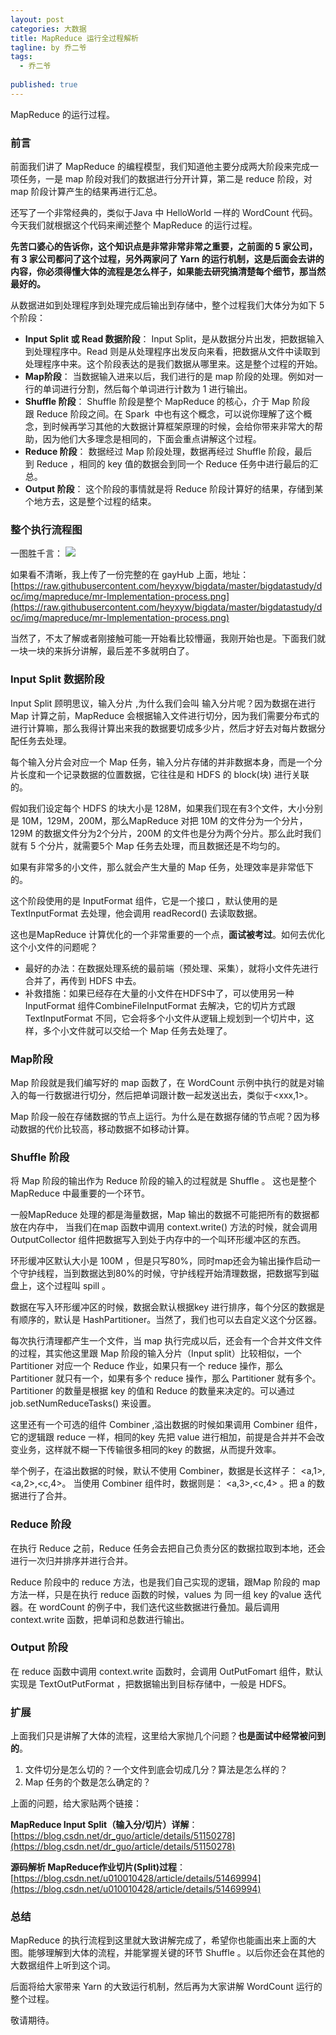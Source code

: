 ```yaml
---
layout: post
categories: 大数据
title: MapReduce 运行全过程解析
tagline: by 乔二爷
tags: 
  - 乔二爷
  
published: true
---
```


MapReduce 的运行过程。

<!--more-->


### 前言
前面我们讲了 MapReduce 的编程模型，我们知道他主要分成两大阶段来完成一项任务，一是 map 阶段对我们的数据进行分开计算，第二是 reduce 阶段，对 map 阶段计算产生的结果再进行汇总。

还写了一个非常经典的，类似于Java 中 HelloWorld 一样的 WordCount 代码。今天我们就根据这个代码来阐述整个 MapReduce 的运行过程。

**先苦口婆心的告诉你，这个知识点是非常非常非常之重要，之前面的 5 家公司，有 3 家公司都问了这个过程，另外两家问了 Yarn 的运行机制，这是后面会去讲的内容，你必须得懂大体的流程是怎么样子，如果能去研究搞清楚每个细节，那当然最好的。**

从数据进如到处理程序到处理完成后输出到存储中，整个过程我们大体分为如下 5 个阶段：

* **Input Split 或 Read 数据阶段**： Input Split，是从数据分片出发，把数据输入到处理程序中。Read 则是从处理程序出发反向来看，把数据从文件中读取到处理程序中来。这个阶段表达的是我们数据从哪里来。这是整个过程的开始。
* **Map阶段**： 当数据输入进来以后，我们进行的是 map 阶段的处理。例如对一行的单词进行分割，然后每个单词进行计数为 1 进行输出。
* **Shuffle 阶段**： Shuffle 阶段是整个 MapReduce 的核心，介于 Map 阶段跟 Reduce 阶段之间。在 Spark  中也有这个概念，可以说你理解了这个概念，到时候再学习其他的大数据计算框架原理的时候，会给你带来非常大的帮助，因为他们大多理念是相同的，下面会重点讲解这个过程。
* **Reduce 阶段**： 数据经过 Map 阶段处理，数据再经过 Shuffle 阶段，最后到 Reduce ，相同的 key 值的数据会到同一个 Reduce 任务中进行最后的汇总。 
* **Output 阶段**：  这个阶段的事情就是将 Reduce 阶段计算好的结果，存储到某个地方去，这是整个过程的结束。


### 整个执行流程图
一图胜千言：
![](http://www.justdojava.com/assets/images/2019/java/image_qry/20190606-impl-pro/mr-Implementation-process.png)

如果看不清晰，我上传了一份完整的在 gayHub 上面，地址：[https://raw.githubusercontent.com/heyxyw/bigdata/master/bigdatastudy/doc/img/mapreduce/mr-Implementation-process.png](https://raw.githubusercontent.com/heyxyw/bigdata/master/bigdatastudy/doc/img/mapreduce/mr-Implementation-process.png)

当然了，不太了解或者刚接触可能一开始看比较懵逼，我刚开始也是。下面我们就一块一块的来拆分讲解，最后差不多就明白了。


### Input Split 数据阶段

Input Split 顾明思议，输入分片 ,为什么我们会叫 输入分片呢？因为数据在进行 Map 计算之前，MapReduce 会根据输入文件进行切分，因为我们需要分布式的进行计算嘛，那么我得计算出来我的数据要切成多少片，然后才好去对每片数据分配任务去处理。


每个输入分片会对应一个 Map 任务，输入分片存储的并非数据本身，而是一个分片长度和一个记录数据的位置数据，它往往是和 HDFS  的 block(块) 进行关联的。

假如我们设定每个 HDFS 的块大小是 128M，如果我们现在有3个文件，大小分别是 10M，129M，200M，那么MapReduce 对把 10M 的文件分为一个分片，129M 的数据文件分为2个分片，200M 的文件也是分为两个分片。那么此时我们就有 5 个分片，就需要5个 Map 任务去处理，而且数据还是不均匀的。

如果有非常多的小文件，那么就会产生大量的 Map 任务，处理效率是非常低下的。

这个阶段使用的是 InputFormat 组件，它是一个接口 ，默认使用的是 TextInputFormat 去处理，他会调用 readRecord() 去读取数据。

这也是MapReduce 计算优化的一个非常重要的一个点，**面试被考过**。如何去优化这个小文件的问题呢？

* 最好的办法：在数据处理系统的最前端（预处理、采集），就将小文件先进行合并了，再传到 HDFS 中去。
* 补救措施：如果已经存在大量的小文件在HDFS中了，可以使用另一种 InputFormat 组件CombineFileInputFormat 去解决，它的切片方式跟 TextInputFormat 不同，它会将多个小文件从逻辑上规划到一个切片中，这样，多个小文件就可以交给一个 Map 任务去处理了。

### Map阶段

Map 阶段就是我们编写好的 map 函数了，在 WordCount 示例中执行的就是对输入的每一行数据进行切分，然后把单词跟计数一起发送出去，类似于<xxx,1>。

Map 阶段一般在存储数据的节点上运行。为什么是在数据存储的节点呢？因为移动数据的代价比较高，移动数据不如移动计算。


### Shuffle 阶段

将 Map 阶段的输出作为 Reduce 阶段的输入的过程就是 Shuffle 。 这也是整个 MapReduce 中最重要的一个环节。

一般MapReduce 处理的都是海量数据，Map 输出的数据不可能把所有的数据都放在内存中，
当我们在map 函数中调用 context.write() 方法的时候，就会调用 OutputCollector 组件把数据写入到处于内存中的一个叫环形缓冲区的东西。

环形缓冲区默认大小是 100M ，但是只写80%，同时map还会为输出操作启动一个守护线程，当到数据达到80%的时候，守护线程开始清理数据，把数据写到磁盘上，这个过程叫 spill 。

数据在写入环形缓冲区的时候，数据会默认根据key 进行排序，每个分区的数据是有顺序的，默认是 HashPartitioner。当然了，我们也可以去自定义这个分区器。

每次执行清理都产生一个文件，当 map 执行完成以后，还会有一个合并文件文件的过程，其实他这里跟 Map 阶段的输入分片（Input split）比较相似，一个 Partitioner 对应一个 Reduce 作业，如果只有一个 reduce 操作，那么 Partitioner 就只有一个，如果有多个 reduce 操作，那么 Partitioner 就有多个。Partitioner 的数量是根据 key 的值和 Reduce 的数量来决定的。可以通过 job.setNumReduceTasks() 来设置。


这里还有一个可选的组件 Combiner ,溢出数据的时候如果调用 Combiner 组件，它的逻辑跟 reduce 一样，相同的key 先把 value 进行相加，前提是合并并不会改变业务，这样就不糊一下传输很多相同的key 的数据，从而提升效率。

举个例子，在溢出数据的时候，默认不使用 Combiner，数据是长这样子： <a,1>,<a,2>,<c,4>。 当使用 Combiner 组件时，数据则是： <a,3>,<c,4> 。把 a 的数据进行了合并。

### Reduce 阶段

在执行 Reduce 之前，Reduce 任务会去把自己负责分区的数据拉取到本地，还会进行一次归并排序并进行合并。

Reduce 阶段中的 reduce 方法，也是我们自己实现的逻辑，跟Map 阶段的 map 方法一样，只是在执行 reduce 函数的时候，values 为 同一组 key 的value 迭代器。在 wordCount 的例子中，我们迭代这些数据进行叠加。最后调用 context.write 函数，把单词和总数进行输出。

### Output 阶段

在 reduce 函数中调用  context.write 函数时，会调用 OutPutFomart 组件，默认实现是 TextOutPutFormat ，把数据输出到目标存储中，一般是 HDFS。

### 扩展

上面我们只是讲解了大体的流程，这里给大家抛几个问题？**也是面试中经常被问到的**。

1. 文件切分是怎么切的？一个文件到底会切成几分？算法是怎么样的？
2. Map 任务的个数是怎么确定的？

上面的问题，给大家贴两个链接：

**MapReduce Input Split（输入分/切片）详解**：[https://blog.csdn.net/dr_guo/article/details/51150278](https://blog.csdn.net/dr_guo/article/details/51150278) 

**源码解析 MapReduce作业切片(Split)过程**：[https://blog.csdn.net/u010010428/article/details/51469994](https://blog.csdn.net/u010010428/article/details/51469994) 

### 总结

MapReduce 的执行流程到这里就大致讲解完成了，希望你也能画出来上面的大图。能够理解到大体的流程，并能掌握关键的环节 Shuffle 。以后你还会在其他的大数据组件上听到这个词。

后面将给大家带来 Yarn 的大致运行机制，然后再为大家讲解 WordCount 运行的整个过程。

敬请期待。
